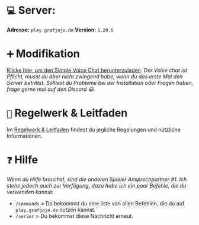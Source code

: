 # `💻` Server:
**Adresse:**  `play.grafjojo.de`
**Version:**   `1.20.6`
# `➕` Modifikation
[Klicke hier, um den Simple Voice Chat herunterzuladen](https://modrinth.com/plugin/simple-voice-chat).
_Der Voice chat ist Pflicht, musst du aber nicht zwingend habe, wenn du das erste Mal den Server betrittst. Solltest du Probleme bei der Installation oder Fragen haben, frage gerne mal auf den Discord 😀._
# `🧾` Regelwerk & Leitfaden
Im [Regelwerk & Leitfaden](https://graffojo.de) findest du jegliche Regelungen und nützliche Informationen.
# `❓` Hilfe
*Wenn du Hilfe brauchst, sind die anderen Spieler Ansprechpartner #1. Ich stehe jedoch auch zur Verfügung, dazu habe ich ein paar Befehle, die du verwenden kannst:*
- `/commands` > Da bekommst du eine liste von allen Befehlen, die du auf `play.grafjojo.de` nutzen kannst.
- `/server`      > Du bekommst diese Nachricht erneut.

